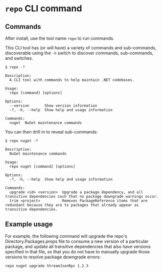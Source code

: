 # `repo` CLI command

## Commands

After install, use the tool name `repo` to run commands.

This CLI tool has (or will have) a variety of commands and sub-commands, discoverable using the `-h` switch to discover commands, sub-commands, and switches.

```
$ repo -?

Description:
  A CLI tool with commands to help maintain .NET codebases.

Usage:
  repo [command] [options]

Options:
  --version       Show version information
  -?, -h, --help  Show help and usage information

Commands:
  nuget  NuGet maintenance commands
```

You can then drill in to reveal sub-commands:

```
$ repo nuget -?

Description:
  NuGet maintenance commands

Usage:
  repo nuget [command] [options]

Options:
  -?, -h, --help  Show help and usage information

Commands:
  upgrade <id> <version>  Upgrade a package dependency, and all transitive dependencies such that no package downgrade warnings occur.
  trim <project>          Removes PackageReference items that are redundant because they are to packages that already appear as transitive dependencies.
```

## Example usage

For example, the following command will upgrade the repo's Directory.Packages.props file to consume a new version of a particular package,
and update all transitive dependencies that also have versions specified in that file, so that you do not have to manually upgrade those versions
to resolve package downgrade errors:

    repo nuget upgrade StreamJsonRpc 1.2.3
